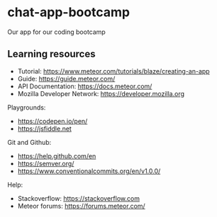 # chat-app-bootcamp

Our app for our coding bootcamp


## Learning resources

* Tutorial: https://www.meteor.com/tutorials/blaze/creating-an-app
* Guide: https://guide.meteor.com/
* API Documentation: https://docs.meteor.com/
* Mozilla Developer Network: https://developer.mozilla.org

Playgrounds:

* https://codepen.io/pen/
* https://jsfiddle.net

Git and Github:

* https://help.github.com/en
* https://semver.org/
* https://www.conventionalcommits.org/en/v1.0.0/


Help:

* Stackoverflow: https://stackoverflow.com
* Meteor forums: https://forums.meteor.com/
